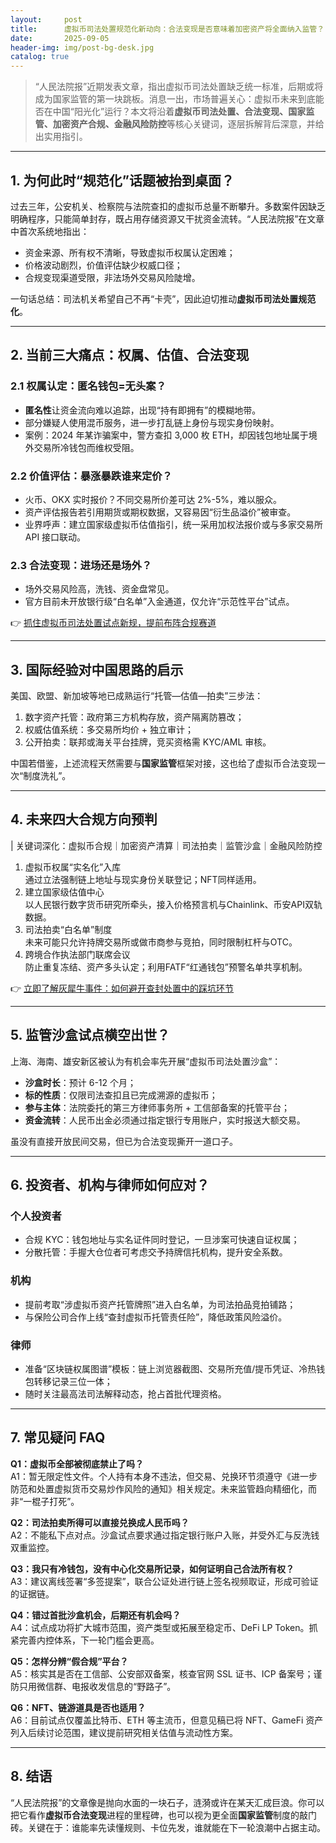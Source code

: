 ```yaml
---
layout:     post
title:      虚拟币司法处置规范化新动向：合法变现是否意味着加密资产将全面纳入监管？
date:       2025-09-05
header-img: img/post-bg-desk.jpg
catalog: true
---
```


> “人民法院报”近期发表文章，指出虚拟币司法处置缺乏统一标准，后期或将成为国家监管的第一块跳板。消息一出，市场普遍关心：虚拟币未来到底能否在中国“阳光化”运行？本文将沿着**虚拟币司法处置、合法变现、国家监管、加密资产合规、金融风险防控**等核心关键词，逐层拆解背后深意，并给出实用指引。

---

## 1. 为何此时“规范化”话题被抬到桌面？
过去三年，公安机关、检察院与法院查扣的虚拟币总量不断攀升。多数案件因缺乏明确程序，只能简单封存，既占用存储资源又干扰资金流转。“人民法院报”在文章中首次系统地指出：

- 资金来源、所有权不清晰，导致虚拟币权属认定困难；
- 价格波动剧烈，价值评估缺少权威口径；
- 合规变现渠道受限，非法场外交易风险陡增。

一句话总结：司法机关希望自己不再“卡壳”，因此迫切推动**虚拟币司法处置规范化**。

---

## 2. 当前三大痛点：权属、估值、合法变现

### 2.1 权属认定：匿名钱包=无头案？
- **匿名性**让资金流向难以追踪，出现“持有即拥有”的模糊地带。
- 部分嫌疑人使用混币服务，进一步打乱链上身份与现实身份映射。
- 案例：2024 年某诈骗案中，警方查扣 3,000 枚 ETH，却因钱包地址属于境外交易所冷钱包而维权受阻。

### 2.2 价值评估：暴涨暴跌谁来定价？
- 火币、OKX 实时报价？不同交易所价差可达 2%-5%，难以服众。
- 资产评估报告若引用期货或期权数据，又容易因“衍生品溢价”被审查。
- 业界呼声：建立国家级虚拟币估值指引，统一采用加权法报价或与多家交易所 API 接口联动。

### 2.3 合法变现：进场还是场外？
- 场外交易风险高，洗钱、资金盘常见。
- 官方目前未开放银行级“白名单”入金通道，仅允许“示范性平台”试点。

👉 [抓住虚拟币司法处置试点新规，提前布阵合规赛道](https://okxdog.com/)

---

## 3. 国际经验对中国思路的启示
美国、欧盟、新加坡等地已成熟运行“托管—估值—拍卖”三步法：

1. 数字资产托管：政府第三方机构存放，资产隔离防篡改；
2. 权威估值系统：多交易所均价 + 独立审计；
3. 公开拍卖：联邦或海关平台挂牌，竞买资格需 KYC/AML 审核。

中国若借鉴，上述流程天然需要与**国家监管**框架对接，这也给了虚拟币合法变现一次“制度洗礼”。

---

## 4. 未来四大合规方向预判

| 关键词深化：虚拟币合规｜加密资产清算｜司法拍卖｜监管沙盒｜金融风险防控

1. 虚拟币权属“实名化”入库  
   通过立法强制链上地址与现实身份关联登记；NFT同样适用。
2. 建立国家级估值中心  
   以人民银行数字货币研究所牵头，接入价格预言机与Chainlink、币安API双轨数据。
3. 司法拍卖“白名单”制度  
   未来可能只允许持牌交易所或做市商参与竞拍，同时限制杠杆与OTC。
4. 跨境合作执法部门联席会议  
   防止重复冻结、资产多头认定；利用FATF“红通钱包”预警名单共享机制。

👉 [立即了解灰犀牛事件：如何避开查封处置中的踩坑环节](https://okxdog.com/)

---

## 5. 监管沙盒试点横空出世？

上海、海南、雄安新区被认为有机会率先开展“虚拟币司法处置沙盒”：

- **沙盒时长**：预计 6-12 个月；
- **标的性质**：仅限司法查扣且已完成溯源的虚拟币；
- **参与主体**：法院委托的第三方律师事务所 + 工信部备案的托管平台；
- **资金流转**：人民币出金必须通过指定银行专用账户，实时报送大额交易。

虽没有直接开放民间交易，但已为合法变现撕开一道口子。

---

## 6. 投资者、机构与律师如何应对？

### 个人投资者
- 合规 KYC：钱包地址与实名证件同时登记，一旦涉案可快速自证权属；
- 分散托管：手握大仓位者可考虑交予持牌信托机构，提升安全系数。

### 机构
- 提前考取“涉虚拟币资产托管牌照”进入白名单，为司法拍品竞拍铺路；
- 与保险公司合作上线“查封虚拟币托管责任险”，降低政策风险溢价。

### 律师
- 准备“区块链权属图谱”模板：链上浏览器截图、交易所充值/提币凭证、冷热钱包转移记录三位一体；
- 随时关注最高法司法解释动态，抢占首批代理资格。

---

## 7. 常见疑问 FAQ

**Q1：虚拟币全部被彻底禁止了吗？**  
A1：暂无限定性文件。个人持有本身不违法，但交易、兑换环节须遵守《进一步防范和处置虚拟货币交易炒作风险的通知》相关规定。未来监管趋向精细化，而非“一棍子打死”。

**Q2：司法拍卖所得可以直接兑换成人民币吗？**  
A2：不能私下点对点。沙盒试点要求通过指定银行账户入账，并受外汇与反洗钱双重监控。

**Q3：我只有冷钱包，没有中心化交易所记录，如何证明自己合法所有权？**  
A3：建议离线签署“多签提案”，联合公证处进行链上签名视频取证，形成可验证的证据链。

**Q4：错过首批沙盒机会，后期还有机会吗？**  
A4：试点成功将扩大城市范围，资产类型或拓展至稳定币、DeFi LP Token。抓紧完善内控体系，下一轮门槛会更高。

**Q5：怎样分辨“假合规”平台？**  
A5：核实其是否在工信部、公安部双备案，核查官网 SSL 证书、ICP 备案号；谨防只用微信群、电报收发信息的“野路子”。

**Q6：NFT、链游道具是否也适用？**  
A6：目前试点仅覆盖比特币、ETH 等主流币，但意见稿已将 NFT、GameFi 资产列入后续讨论范围，建议提前研究相关估值与流动性方案。

---

## 8. 结语

“人民法院报”的文章像是抛向水面的一块石子，涟漪或许在某天汇成巨浪。你可以把它看作**虚拟币合法变现**进程的里程碑，也可以视为更全面**国家监管**制度的敲门砖。关键在于：谁能率先读懂规则、卡位先发，谁就能在下一轮浪潮中占据主动。